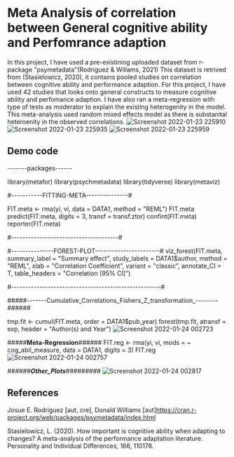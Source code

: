 # Meta Analysis of correlation between General cognitive ability and Perfomrance adaption 

In this project, I have used a pre-existining uploaded dataset from r-package "psymetadata"(Rodriguez & Willams, 2021)
This dataset is retrived from (Stasielowicz, 2020), it contains pooled studies on correlation between cognitive 
ability and performance adaption. For this project, I have used 42 studies that looks onto general constructs to measure cognitive 
ability and perfomance adaption. I have also ran a meta-regression with type of tests as moderator to explain the 
existing heterogenity in the model. 
This meta-analysis used random mixed effects model as there is substanital heteroenity in the observed correlations. 
![Screenshot 2022-01-23 225910](https://user-images.githubusercontent.com/96023170/150692971-94472522-a163-4984-87c2-362320e0df76.png)
![Screenshot 2022-01-23 225935](https://user-images.githubusercontent.com/96023170/150692974-d8e5f9e0-ccd8-4bfa-924c-3c3a7f45426a.png)
![Screenshot 2022-01-23 225959](https://user-images.githubusercontent.com/96023170/150692982-f056f32e-423c-494f-821d-9309699d57fb.png)


## Demo code

-------packages------

library(metafor)
library(psychmetadata)
library(tidyverse)
library(metaviz)


#-----------FITTING-META---------------#

FIT.meta <- rma(yi, vi, data = DATA1, method = "REML")
FIT.meta
predict(FIT.meta, digits = 3, transf = transf.ztor)
confint(FIT.meta)
reporter(FIT.meta)

#--------------------------------------#

#---------------FOREST-PLOT-----------------------#
viz_forest(FIT.meta, 
           summary_label = "Summary effect", 
           study_labels = DATA1$author, 
           method = "REML", 
           xlab = "Correlation Coefficient", 
           variant = "classic", 
           annotate_CI = T, 
           table_headers = "Correlation [95% CI]")

#-----------------------------------------------------#

#####-------Cumulative_Correlations_Fishers_Z_transformation_--------######

tmp.fit <- cumul(FIT.meta, order = DATA1$pub_year)
forest(tmp.fit, atransf = exp, header = "Author(s) and Year")
![Screenshot 2022-01-24 002723](https://user-images.githubusercontent.com/96023170/150693653-7a160f63-5e24-4957-80c7-3e55ca8ff48d.png)


#####______Meta-Regression______######
FIT.reg <- rma(yi, vi, 
               mods = ~ cog_abil_measure, 
               data = DATA1, digits = 3)
FIT.reg
![Screenshot 2022-01-24 002757](https://user-images.githubusercontent.com/96023170/150693651-d599aa26-37cf-427c-b929-da97b73cbcd0.png)


######_______Other_Plots_______#########
![Screenshot 2022-01-24 002817](https://user-images.githubusercontent.com/96023170/150693644-29d041f5-703c-4f04-830f-37ea57d07cae.png)

## References
Josue E. Rodriguez [aut, cre], Donald Williams [aut]https://cran.r-project.org/web/packages/psymetadata/index.html

Stasielowicz, L. (2020). How important is cognitive ability when adapting to changes? A meta-analysis of the performance adaptation literature. Personality and Individual Differences, 166, 110178. 


